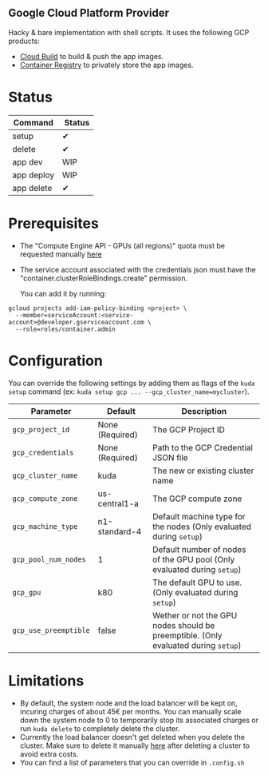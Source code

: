 ## Google Cloud Platform Provider

Hacky & bare implementation with shell scripts.
It uses the following GCP products:
- [Cloud Build](https://cloud.google.com/cloud-build) to build & push the app images.
- [Container Registry](https://cloud.google.com/container-registry) to privately store the app images.

# Status

| Command | Status |
| - | - |
| setup | ✔ |
| delete | ✔ |
| app dev | WIP |
| app deploy | WIP |
| app delete | ✔ |

# Prerequisites

- The "Compute Engine API - GPUs (all regions)" quota must be requested manually [here](<https://console.cloud.google.com/iam-admin/quotas?metric=GPUs%20(all%20regions)>)

- The service account associated with the credentials json must have the "container.clusterRoleBindings.create" permission.

  You can add it by running:

```
gcloud projects add-iam-policy-binding <project> \
  --member=serviceAccount:<service-account>@developer.gserviceaccount.com \
  --role=roles/container.admin
```

# Configuration

You can override the following settings by adding them as flags of the `kuda setup` command (ex: `kuda setup gcp ... --gcp_cluster_name=mycluster`).

| Parameter | Default | Description |
| - | - | - |
| `gcp_project_id` | None (Required) | The GCP Project ID |
| `gcp_credentials` | None (Required) | Path to the GCP Credential JSON file |
| `gcp_cluster_name` | kuda | The new or existing cluster name |
| `gcp_compute_zone` | us-central1-a | The GCP compute zone |
| `gcp_machine_type` | n1-standard-4 | Default machine type for the nodes (Only evaluated during `setup`)|
| `gcp_pool_num_nodes` | 1 | Default number of nodes of the GPU pool (Only evaluated during `setup`) |
| `gcp_gpu` | k80 | The default GPU to use. (Only evaluated during `setup`) |
| `gcp_use_preemptible` | false | Wether or not the GPU nodes should be preemptible. (Only evaluated during `setup`) |


# Limitations

- By default, the system node and the load balancer will be kept on, incuring charges of about 45€ per months. You can manually scale down the system node to 0 to temporarily stop its associated charges or run `kuda delete` to completely delete the cluster.
- Currently the load balancer doesn't get deleted when you delete the cluster. Make sure to delete it manually [here](https://console.cloud.google.com/net-services/loadbalancing/loadBalancers/list) after deleting a cluster to avoid extra costs.
- You can find a list of parameters that you can override in `.config.sh`
